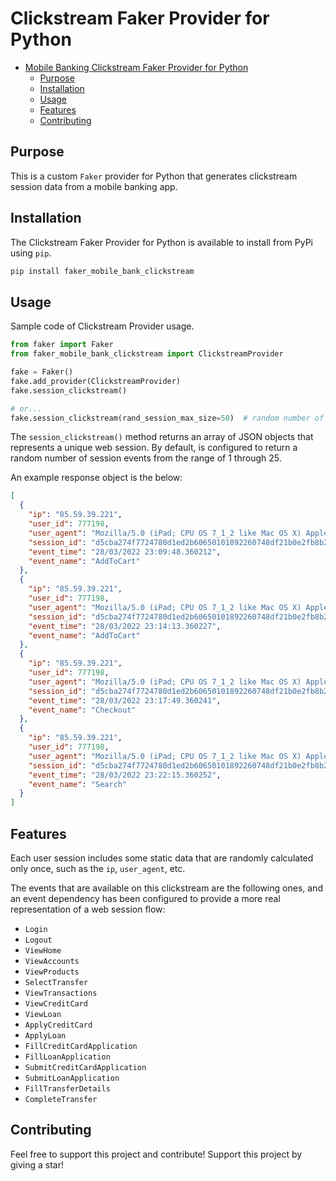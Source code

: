 # Clickstream Faker Provider for Python

- [Mobile Banking Clickstream Faker Provider for Python](#mobile-bank-clickstream-faker-provider-for-python)
  * [Purpose](#purpose)
  * [Installation](#installation)
  * [Usage](#usage)
  * [Features](#features)
  * [Contributing](#contributing)

## Purpose

This is a custom `Faker` provider for Python that generates clickstream session data from a mobile banking app. 

## Installation

The Clickstream Faker Provider for Python is available to install from PyPi using `pip`.

```bash
pip install faker_mobile_bank_clickstream
```

## Usage

Sample code of Clickstream Provider usage.

```python
from faker import Faker
from faker_mobile_bank_clickstream import ClickstreamProvider

fake = Faker()
fake.add_provider(ClickstreamProvider)
fake.session_clickstream()

# or...
fake.session_clickstream(rand_session_max_size=50)  # random number of events from 1 to 50
```

The `session_clickstream()` method returns an array of JSON objects that represents a unique web session. By default, is
configured to return a random number of session events from the range of 1 through 25.

An example response object is the below:

```json
[
  {
    "ip": "85.59.39.221",
    "user_id": 777198,
    "user_agent": "Mozilla/5.0 (iPad; CPU OS 7_1_2 like Mac OS X) AppleWebKit/537.51.2 (KHTML, like Gecko) CriOS/45.0.2454.68 Mobile/11D257 Safari/9537.53",
    "session_id": "d5cba274f7724780d1ed2b60650101892260748df21b0e2fb8b2b2fd88cedf23",
    "event_time": "28/03/2022 23:09:48.360212",
    "event_name": "AddToCart"
  },
  {
    "ip": "85.59.39.221",
    "user_id": 777198,
    "user_agent": "Mozilla/5.0 (iPad; CPU OS 7_1_2 like Mac OS X) AppleWebKit/537.51.2 (KHTML, like Gecko) CriOS/45.0.2454.68 Mobile/11D257 Safari/9537.53",
    "session_id": "d5cba274f7724780d1ed2b60650101892260748df21b0e2fb8b2b2fd88cedf23",
    "event_time": "28/03/2022 23:14:13.360227",
    "event_name": "AddToCart"
  },
  {
    "ip": "85.59.39.221",
    "user_id": 777198,
    "user_agent": "Mozilla/5.0 (iPad; CPU OS 7_1_2 like Mac OS X) AppleWebKit/537.51.2 (KHTML, like Gecko) CriOS/45.0.2454.68 Mobile/11D257 Safari/9537.53",
    "session_id": "d5cba274f7724780d1ed2b60650101892260748df21b0e2fb8b2b2fd88cedf23",
    "event_time": "28/03/2022 23:17:49.360241",
    "event_name": "Checkout"
  },
  {
    "ip": "85.59.39.221",
    "user_id": 777198,
    "user_agent": "Mozilla/5.0 (iPad; CPU OS 7_1_2 like Mac OS X) AppleWebKit/537.51.2 (KHTML, like Gecko) CriOS/45.0.2454.68 Mobile/11D257 Safari/9537.53",
    "session_id": "d5cba274f7724780d1ed2b60650101892260748df21b0e2fb8b2b2fd88cedf23",
    "event_time": "28/03/2022 23:22:15.360252",
    "event_name": "Search"
  }
]
```

## Features

Each user session includes some static data that are randomly calculated only once, such as the `ip`, `user_agent`, etc.

The events that are available on this clickstream are the following ones, and an event dependency has been configured to
provide a more real representation of a web session flow:

- `Login`
- `Logout`
- `ViewHome`
- `ViewAccounts`
- `ViewProducts`
- `SelectTransfer`
- `ViewTransactions`
- `ViewCreditCard`
- `ViewLoan`
- `ApplyCreditCard`
- `ApplyLoan`
- `FillCreditCardApplication`
- `FillLoanApplication`
- `SubmitCreditCardApplication`
- `SubmitLoanApplication`
- `FillTransferDetails`
- `CompleteTransfer`

## Contributing

Feel free to support this project and contribute! Support this project by giving a star!